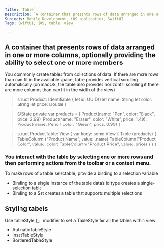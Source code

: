 ```yaml
---
Title: `Table`
Description: `A container that presents rows of data arranged in one or more columns, optionally providing the ability to select one or more members.`
Subjects: Mobile Development, iOS application, SwiftUI
Tags: SwiftUI, iOS, table, view

---
```



## **A container that presents rows of data arranged in one or more columns, optionally providing the ability to select one or more members**

You commonly create tables from collections of data.
If there are more rows than can fit in the available space,  table provides vertical scrolling automatically (on macOS, the table also provides horizontal scrolling if there are more columns than can fit in the width of the view)

>struct Product: Identifiable {
 let id: UUID()
 let name: String
 let color: String
 let price: Double
}

>@State private var products = [
	Product(name: "Pen", color: "Black", price: 2.99),
	Product(name: "Eraser", color: "White", price: 1.49),
	Product(name: Pencil, color: "Green", price: 0.99)
	]

>struct ProductTable: View {
	var body: some View {
		Table (products) {
			TableColumn ("Product Name", value: \.name)
			TableColumn("Product Color", value: \.color)
			TableColumn("Product Price", value: \.price) 
		}
	 }
	}
	
 



### You interact with the table by selecting one or more rows and then performing actions from the toolbar or a context menu.

To make rows of a table selectable, provide a binding to a selection variable
* Binding to a single instance of the table data’s id type creates a single-selection table
* Binding to a Set creates a table that supports multiple selections

## Styling tabels

Use tableStyle (_:) modifier to set a TableStyle for all the tables within view
* AutmaticTableStyle
* InsetTableStyle
* BorderedTableStyle







